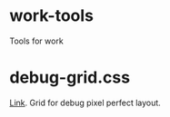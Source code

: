 # work-tools
Tools for work

# debug-grid.css
[Link](/src/debug-grid.css). Grid for debug pixel perfect layout.
